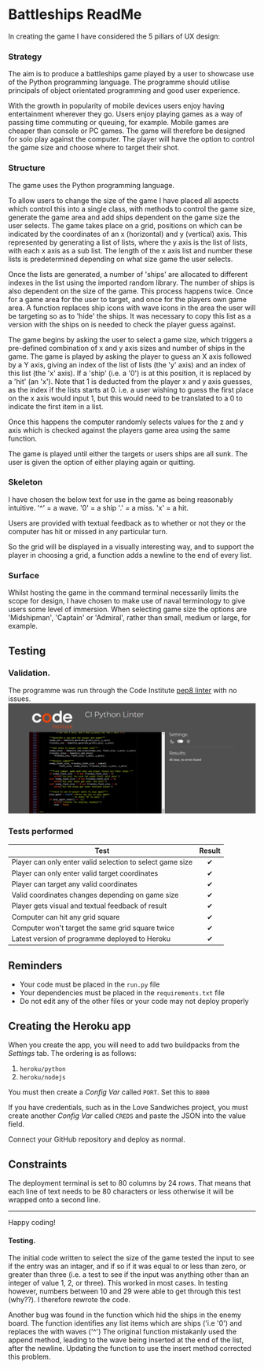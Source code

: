 # Battleships ReadMe

In creating the game I have considered the 5 pillars of UX design:

### Strategy
The aim is to produce a battleships game played by a user to showcase use of the Python programming language. The programme should utilise principals of object orientated programming and good user experience.

With the growth in popularity of mobile devices users enjoy having entertainment wherever they go. Users enjoy playing games as a way of passing time commuting or queuing, for example. Mobile games are cheaper than console or PC games. The game will therefore be designed for solo play against the computer. The player will have the option to control the game size and choose where to target their shot.

### Structure
The game uses the Python programming language.

To allow users to change the size of the game I have placed all aspects which control this into a single class, with methods to control the game size, generate the game area and add ships dependent on the game size the user selects. The game takes place on a grid, positions on which can be indicated by the coordinates of an x (horizontal) and y (vertical) axis. This represented by generating a list of lists, where the y axis is the list of lists, with each x axis as a sub list. The length of the x axis list and number these lists is predetermined depending on what size game the user selects.

Once the lists are generated, a number of 'ships'  are allocated to different indexes in the list using the imported random library. The number of ships is also dependent on the size of the game.
This process happens twice. Once for a game area for the user to target, and once for the players own game area. A function replaces ship icons with wave icons in the area the user will be targeting so as to 'hide' the ships. It was necessary to copy this list as a version with the ships on is needed to check the player guess against.

The game begins by asking the user to select a game size, which triggers a pre-defined combination of x and y axis sizes and number of ships in the game. The game is played by asking the player to guess an X axis followed by a Y axis, giving an index of the list of lists (the 'y' axis) and an index of this list (the 'x' axis). If a 'ship' (i.e. a '0') is at this position, it is replaced by a 'hit' (an 'x'). Note that 1 is deducted from the player x and y axis guesses, as the index if the lists starts at 0. i.e. a user wishing to guess the first place on the x axis would input 1, but this would need to be translated to a 0 to indicate the first item in a list.

Once this happens the computer randomly selects values for the z and y axis which is checked against the players game area using the same function.

The game is played until either the targets or users ships are all sunk. The user is given the option of either playing again or quitting.

### Skeleton
I have chosen the below text for use in the game as being reasonably intuitive.
'^' = a wave.
'0' = a ship
'.' = a miss.
'x' = a hit.

Users are provided with textual feedback as to whether or not they or the computer has hit or missed in any particular turn.

So the grid will be displayed in a visually interesting way, and to support the player in choosing a grid, a function adds a newline to the end of every list.

### Surface
Whilst hosting the game in the command terminal necessarily limits the scope for design, I have chosen to make use of naval terminology to give users some level of immersion. When selecting game size the options are 'Midshipman', 'Captain' or 'Admiral', rather than small, medium or large, for example.


## Testing
### Validation.
The programme was run through the Code Institute [pep8 linter]('https://pep8ci.herokuapp.com/') with no issues.
![pep8 validation](assets/images/pep8civalidation.png)


### Tests performed

| Test   |      Result      |
|----------|:-------------:|
| Player can only enter valid selection to select game size | ✔ |
| Player can only enter valid target coordinates | ✔ |
| Player can target any valid coordinates | ✔ |
| Valid coordinates changes depending on game size | ✔ |
| Player gets visual and textual feedback of result | ✔ |
| Computer can hit any grid square | ✔ |
| Computer won't target the same grid square twice | ✔ |
| Latest version of programme deployed to Heroku | ✔ |


## Reminders

- Your code must be placed in the `run.py` file
- Your dependencies must be placed in the `requirements.txt` file
- Do not edit any of the other files or your code may not deploy properly

## Creating the Heroku app

When you create the app, you will need to add two buildpacks from the _Settings_ tab. The ordering is as follows:

1. `heroku/python`
2. `heroku/nodejs`

You must then create a _Config Var_ called `PORT`. Set this to `8000`

If you have credentials, such as in the Love Sandwiches project, you must create another _Config Var_ called `CREDS` and paste the JSON into the value field.

Connect your GitHub repository and deploy as normal.

## Constraints

The deployment terminal is set to 80 columns by 24 rows. That means that each line of text needs to be 80 characters or less otherwise it will be wrapped onto a second line.

---

Happy coding!



#### Testing. 
The initial code written to select the size of the game tested the input to see if the entry was an intager, and if so if it was equal to or less than zero, or greater than three (i.e. a test to see if the input was anything other than an integer of value 1, 2, or three). This worked in most cases. In testing however, numbers between 10 and 29 were able to get through this test (why??). I therefore rewrote the code.

Another bug was found in the function which hid the ships in the enemy board. The function identifies any list items which are ships ('i.e '0') and replaces the with waves ('^') The original function mistakanly used the append method, leading to the wave being inserted at the end of the list, after the newline. Updating the function to use the insert method corrected this problem.